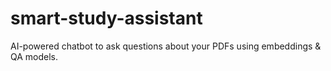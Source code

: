 # smart-study-assistant
AI-powered chatbot to ask questions about your PDFs using embeddings &amp; QA models.
